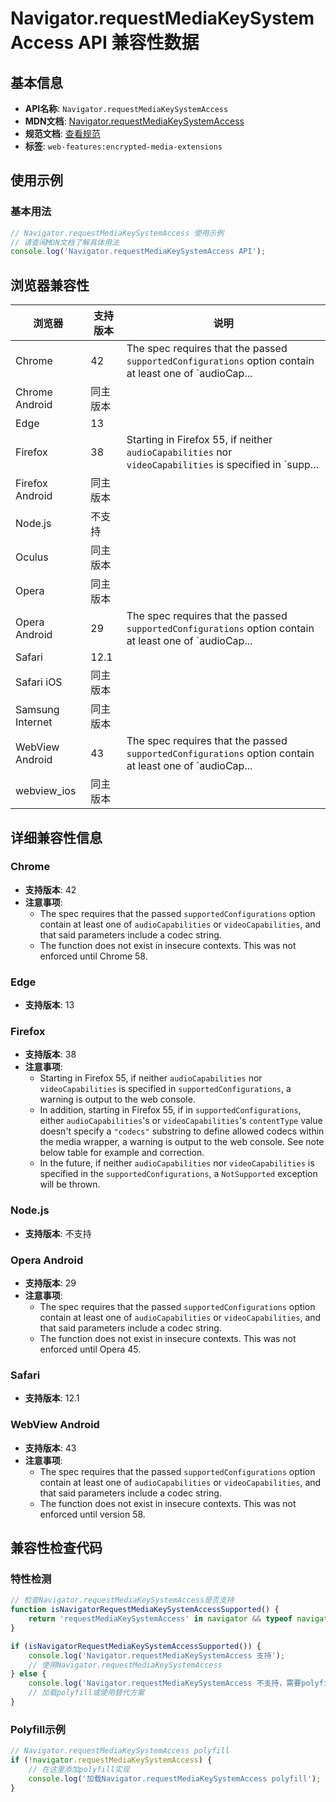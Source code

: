 # Navigator.requestMediaKeySystemAccess API 兼容性数据

## 基本信息

- **API名称**: `Navigator.requestMediaKeySystemAccess`
- **MDN文档**: [Navigator.requestMediaKeySystemAccess](https://developer.mozilla.org/docs/Web/API/Navigator/requestMediaKeySystemAccess)
- **规范文档**: [查看规范](https://w3c.github.io/encrypted-media/#navigator-extension-requestmediakeysystemaccess)
- **标签**: `web-features:encrypted-media-extensions`

## 使用示例

### 基本用法

```javascript
// Navigator.requestMediaKeySystemAccess 使用示例
// 请查阅MDN文档了解具体用法
console.log('Navigator.requestMediaKeySystemAccess API');
```

## 浏览器兼容性

| 浏览器 | 支持版本 | 说明 |
|--------|----------|------|
| Chrome | 42 | The spec requires that the passed `supportedConfigurations` option contain at least one of `audioCap... |
| Chrome Android | 同主版本 |  |
| Edge | 13 |  |
| Firefox | 38 | Starting in Firefox 55, if neither `audioCapabilities` nor `videoCapabilities` is specified in `supp... |
| Firefox Android | 同主版本 |  |
| Node.js | 不支持 |  |
| Oculus | 同主版本 |  |
| Opera | 同主版本 |  |
| Opera Android | 29 | The spec requires that the passed `supportedConfigurations` option contain at least one of `audioCap... |
| Safari | 12.1 |  |
| Safari iOS | 同主版本 |  |
| Samsung Internet | 同主版本 |  |
| WebView Android | 43 | The spec requires that the passed `supportedConfigurations` option contain at least one of `audioCap... |
| webview_ios | 同主版本 |  |

## 详细兼容性信息

### Chrome

- **支持版本**: 42
- **注意事项**:
  - The spec requires that the passed `supportedConfigurations` option contain at least one of `audioCapabilities` or `videoCapabilities`, and that said parameters include a codec string.
  - The function does not exist in insecure contexts. This was not enforced until Chrome 58.

### Edge

- **支持版本**: 13

### Firefox

- **支持版本**: 38
- **注意事项**:
  - Starting in Firefox 55, if neither `audioCapabilities` nor `videoCapabilities` is specified in `supportedConfigurations`, a warning is output to the web console.
  - In addition, starting in Firefox 55, if in `supportedConfigurations`, either `audioCapabilities`'s or `videoCapabilities`'s `contentType` value doesn't specify a `"codecs"` substring to define allowed codecs within the media wrapper, a warning is output to the web console. See note below table for example and correction.
  - In the future, if neither `audioCapabilities` nor `videoCapabilities` is specified in the `supportedConfigurations`, a `NotSupported` exception will be thrown.

### Node.js

- **支持版本**: 不支持

### Opera Android

- **支持版本**: 29
- **注意事项**:
  - The spec requires that the passed `supportedConfigurations` option contain at least one of `audioCapabilities` or `videoCapabilities`, and that said parameters include a codec string.
  - The function does not exist in insecure contexts. This was not enforced until Opera 45.

### Safari

- **支持版本**: 12.1

### WebView Android

- **支持版本**: 43
- **注意事项**:
  - The spec requires that the passed `supportedConfigurations` option contain at least one of `audioCapabilities` or `videoCapabilities`, and that said parameters include a codec string.
  - The function does not exist in insecure contexts. This was not enforced until version 58.

## 兼容性检查代码

### 特性检测

```javascript
// 检查Navigator.requestMediaKeySystemAccess是否支持
function isNavigatorRequestMediaKeySystemAccessSupported() {
    return 'requestMediaKeySystemAccess' in navigator && typeof navigator.requestMediaKeySystemAccess === 'function';
}

if (isNavigatorRequestMediaKeySystemAccessSupported()) {
    console.log('Navigator.requestMediaKeySystemAccess 支持');
    // 使用Navigator.requestMediaKeySystemAccess
} else {
    console.log('Navigator.requestMediaKeySystemAccess 不支持，需要polyfill');
    // 加载polyfill或使用替代方案
}
```

### Polyfill示例

```javascript
// Navigator.requestMediaKeySystemAccess polyfill
if (!navigator.requestMediaKeySystemAccess) {
    // 在这里添加polyfill实现
    console.log('加载Navigator.requestMediaKeySystemAccess polyfill');
}
```

